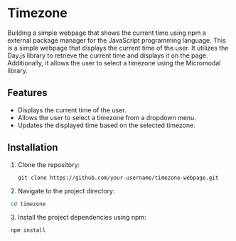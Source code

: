 # Timezone
Building a simple webpage that shows the current time using npm a external package manager for the JavaScript programming language.
This is a simple webpage that displays the current time of the user. It utilizes the Day.js library to retrieve the current time and displays it on the page. Additionally, it allows the user to select a timezone using the Micromodal library.

## Features

- Displays the current time of the user.
- Allows the user to select a timezone from a dropdown menu.
- Updates the displayed time based on the selected timezone.

## Installation

1. Clone the repository:
   ```git
   git clone https://github.com/your-username/timezone-webpage.git
   ```
2. Navigate to the project directory:
  ```bash
   cd timezone
  ```
3. Install the project dependencies using npm:
  ```bash
   npm install
  ```
